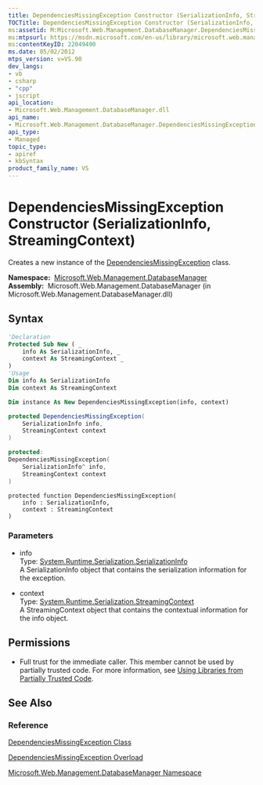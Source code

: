 ```yaml
---
title: DependenciesMissingException Constructor (SerializationInfo, StreamingContext) (Microsoft.Web.Management.DatabaseManager)
TOCTitle: DependenciesMissingException Constructor (SerializationInfo, StreamingContext)
ms:assetid: M:Microsoft.Web.Management.DatabaseManager.DependenciesMissingException.#ctor(System.Runtime.Serialization.SerializationInfo,System.Runtime.Serialization.StreamingContext)
ms:mtpsurl: https://msdn.microsoft.com/en-us/library/microsoft.web.management.databasemanager.dependenciesmissingexception.dependenciesmissingexception(v=VS.90)
ms:contentKeyID: 22049490
ms.date: 05/02/2012
mtps_version: v=VS.90
dev_langs:
- vb
- csharp
- "cpp"
- jscript
api_location:
- Microsoft.Web.Management.DatabaseManager.dll
api_name:
- Microsoft.Web.Management.DatabaseManager.DependenciesMissingException..ctor
api_type:
- Managed
topic_type:
- apiref
- kbSyntax
product_family_name: VS
---
```


# DependenciesMissingException Constructor (SerializationInfo, StreamingContext)

Creates a new instance of the [DependenciesMissingException](dependenciesmissingexception-class-microsoft-web-management-databasemanager.md) class.

**Namespace:**  [Microsoft.Web.Management.DatabaseManager](microsoft-web-management-databasemanager-namespace.md)  
**Assembly:**  Microsoft.Web.Management.DatabaseManager (in Microsoft.Web.Management.DatabaseManager.dll)

## Syntax

```vb
'Declaration
Protected Sub New ( _
    info As SerializationInfo, _
    context As StreamingContext _
)
'Usage
Dim info As SerializationInfo
Dim context As StreamingContext

Dim instance As New DependenciesMissingException(info, context)
```

```csharp
protected DependenciesMissingException(
    SerializationInfo info,
    StreamingContext context
)
```

```cpp
protected:
DependenciesMissingException(
    SerializationInfo^ info, 
    StreamingContext context
)
```

```jscript
protected function DependenciesMissingException(
    info : SerializationInfo, 
    context : StreamingContext
)
```

### Parameters

  - info  
    Type: [System.Runtime.Serialization.SerializationInfo](https://msdn.microsoft.com/library/a9b6042e)  
    A SerializationInfo object that contains the serialization information for the exception.  

<!-- end list -->

  - context  
    Type: [System.Runtime.Serialization.StreamingContext](https://msdn.microsoft.com/library/t16abws5)  
    A StreamingContext object that contains the contextual information for the info object.  

## Permissions

  - Full trust for the immediate caller. This member cannot be used by partially trusted code. For more information, see [Using Libraries from Partially Trusted Code](https://msdn.microsoft.com/library/8skskf63).

## See Also

### Reference

[DependenciesMissingException Class](dependenciesmissingexception-class-microsoft-web-management-databasemanager.md)

[DependenciesMissingException Overload](dependenciesmissingexception-constructor-microsoft-web-management-databasemanager.md)

[Microsoft.Web.Management.DatabaseManager Namespace](microsoft-web-management-databasemanager-namespace.md)

